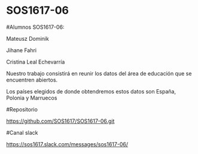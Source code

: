 # SOS1617-06

#Alumnos SOS1617-06:


Mateusz Dominik

Jihane Fahri

Cristina Leal Echevarría
         
Nuestro trabajo consistirá en reunir los datos del área de educación que se encuentren 
abiertos.

Los países elegidos de donde obtendremos estos datos son España, Polonia y Marruecos

#Repositorio

https://github.com/SOS1617/SOS1617-06.git

#Canal slack

https://sos1617.slack.com/messages/sos1617-06/


         
    